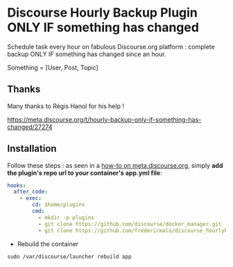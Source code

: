 # Discourse Hourly Backup Plugin ONLY IF something has changed
Schedule task every hour on fabulous Discourse.org platform : complete backup ONLY IF something has changed since an hour. 

Something = [User, Post, Topic]

## Thanks

Many thanks to Régis Hanol for his help ! 

https://meta.discourse.org/t/hourly-backup-only-if-something-has-changed/27274


## Installation

Follow these steps : as seen in a [how-to on meta.discourse.org](https://meta.discourse.org/t/advanced-troubleshooting-with-docker/15927#Example:%20Install%20a%20plugin), simply **add the plugin's repo url to your container's app.yml file**:

```yml
hooks:
  after_code:
    - exec:
        cd: $home/plugins
        cmd:
          - mkdir -p plugins
          - git clone https://github.com/discourse/docker_manager.git
          - git clone https://github.com/fredericmalo/discourse_hourlybackup_plugin.git
```
* Rebuild the container

```
sudo /var/discourse/launcher rebuild app
```
